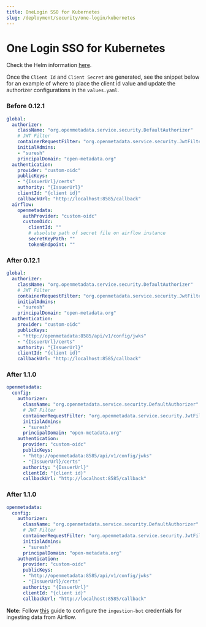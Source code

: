 ```yaml
---
title: OneLogin SSO for Kubernetes
slug: /deployment/security/one-login/kubernetes
---
```


# One Login SSO for Kubernetes

Check the Helm information [here](https://artifacthub.io/packages/search?repo=open-metadata).

Once the `Client Id` and `Client Secret` are generated, see the snippet below for an example of where to
place the client id value and update the authorizer configurations in the `values.yaml`.

### Before 0.12.1

```yaml
global:
  authorizer:
    className: "org.openmetadata.service.security.DefaultAuthorizer"
    # JWT Filter
    containerRequestFilter: "org.openmetadata.service.security.JwtFilter"
    initialAdmins: 
    - "suresh"
    principalDomain: "open-metadata.org"
  authentication:
    provider: "custom-oidc"
    publicKeys: 
    - "{IssuerUrl}/certs"
    authority: "{IssuerUrl}"
    clientId: "{client id}"
    callbackUrl: "http://localhost:8585/callback"
  airflow:
    openmetadata:
      authProvider: "custom-oidc"
      customOidc:
        clientId: ""
        # absolute path of secret file on airflow instance
        secretKeyPath: ""
        tokenEndpoint: ""
```

### After 0.12.1

```yaml
global:
  authorizer:
    className: "org.openmetadata.service.security.DefaultAuthorizer"
    # JWT Filter
    containerRequestFilter: "org.openmetadata.service.security.JwtFilter"
    initialAdmins: 
    - "suresh"
    principalDomain: "open-metadata.org"
  authentication:
    provider: "custom-oidc"
    publicKeys:
    - "http://openmetadata:8585/api/v1/config/jwks"
    - "{IssuerUrl}/certs"
    authority: "{IssuerUrl}"
    clientId: "{client id}"
    callbackUrl: "http://localhost:8585/callback"
```

### After 1.1.0

```yaml
openmetadata:
  config:
    authorizer:
      className: "org.openmetadata.service.security.DefaultAuthorizer"
      # JWT Filter
      containerRequestFilter: "org.openmetadata.service.security.JwtFilter"
      initialAdmins: 
      - "suresh"
      principalDomain: "open-metadata.org"
    authentication:
      provider: "custom-oidc"
      publicKeys:
      - "http://openmetadata:8585/api/v1/config/jwks"
      - "{IssuerUrl}/certs"
      authority: "{IssuerUrl}"
      clientId: "{client id}"
      callbackUrl: "http://localhost:8585/callback"
```

### After 1.1.0

```yaml
openmetadata:
  config:
    authorizer:
      className: "org.openmetadata.service.security.DefaultAuthorizer"
      # JWT Filter
      containerRequestFilter: "org.openmetadata.service.security.JwtFilter"
      initialAdmins: 
      - "suresh"
      principalDomain: "open-metadata.org"
    authentication:
      provider: "custom-oidc"
      publicKeys:
      - "http://openmetadata:8585/api/v1/config/jwks"
      - "{IssuerUrl}/certs"
      authority: "{IssuerUrl}"
      clientId: "{client id}"
      callbackUrl: "http://localhost:8585/callback"
```

**Note:** Follow [this](/how-to-guides/feature-configurations/bots) guide to configure the `ingestion-bot` credentials for
ingesting data from Airflow.
